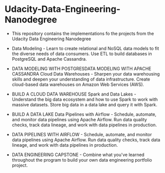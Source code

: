# Udacity-Data-Engineering-Nanodegree

* This repository contains the implementations fo the projects from the Udacity Data Engineering Nanodegree


* Data Modeling - 
Learn to create relational and NoSQL data models to fit the diverse needs of data consumers. Use ETL to build databases in PostgreSQL and Apache Cassandra.


* DATA MODELING WITH POSTGRESDATA MODELING WITH APACHE CASSANDRA
Cloud Data Warehouses - 
Sharpen your data warehousing skills and deepen your understanding of data infrastructure. Create cloud-based data warehouses on Amazon Web Services (AWS).


* BUILD A CLOUD DATA WAREHOUSE
Spark and Data Lakes - 
Understand the big data ecosystem and how to use Spark to work with massive datasets. Store big data in a data lake and query it with Spark.


* BUILD A DATA LAKE
Data Pipelines with Airflow - 
Schedule, automate, and monitor data pipelines using Apache Airflow. Run data quality checks, track data lineage, and work with data pipelines in production.


* DATA PIPELINES WITH AIRFLOW - 
Schedule, automate, and monitor data pipelines using Apache Airflow. Run data quality checks, track data lineage, and work with data pipelines in production. 

* DATA ENGINEERING CAPSTONE -
Combine what you've learned throughout the program to build your own data engineering portfolio project.

